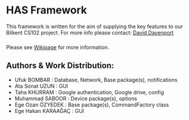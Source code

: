 # HAS Framework
This framework is written for the aim of supplying the key features to our Bilkent CS102 project. For more info please contact: [David Davenport](http://www.cs.bilkent.edu.tr/~david/david.html)
###
Please see [Wikipage](https://github.com/Bombar4545/HAS-Framework/wiki) for more information.
 
## Authors & Work Distribution:
* Ufuk BOMBAR         : Database, Network, Base package(s), notifications
* Ata Sonat UZUN      : GUI
* Taha KHURRAM        : Google authentication, Google drive, config
* Muhammad SABOOR     : Device package(s), options
* Ege Ozan ÖZYEDEK    : Base package(s), CommandFactory class
* Ege Hakan KARAAĞAÇ  : GUI
